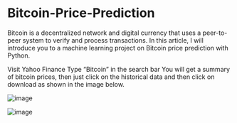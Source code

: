 # Bitcoin-Price-Prediction
Bitcoin is a decentralized network and digital currency that uses a peer-to-peer system to verify and process transactions. In this article, I will introduce you to a machine learning project on Bitcoin price prediction with Python.

Visit Yahoo Finance
Type “Bitcoin” in the search bar
You will get a summary of bitcoin prices, then just click on the historical data and then click on download as shown in the image below.

![image](https://user-images.githubusercontent.com/79342072/149873117-518d8934-519f-4a94-8ed6-f36bfccb0e00.png)

![image](https://user-images.githubusercontent.com/79342072/149873361-aa75340a-b466-467b-9593-ebccdce3a729.png)
